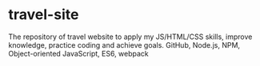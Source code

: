 # travel-site
The repository of travel website to apply my JS/HTML/CSS skills, improve knowledge, practice coding and achieve goals. GitHub, Node.js, NPM, Object-oriented JavaScript, ES6, webpack
